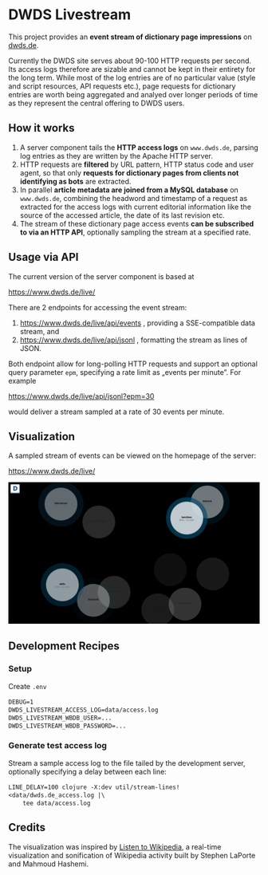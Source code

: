 # DWDS Livestream

This project provides an **event stream of dictionary page
impressions** on [dwds.de](https://www.dwds.de/).

Currently the DWDS site serves about 90-100 HTTP requests per
second. Its access logs therefore are sizable and cannot be kept in
their entirety for the long term. While most of the log entries are of
no particular value (style and script resources, API requests etc.),
page requests for dictionary entries are worth being aggregated and
analyed over longer periods of time as they represent the central
offering to DWDS users.

## How it works

1. A server component tails the **HTTP access logs** on `www.dwds.de`,
   parsing log entries as they are written by the Apache HTTP server.
1. HTTP requests are **filtered** by URL pattern, HTTP status code and
   user agent, so that only **requests for dictionary pages from clients
   not identifying as bots** are extracted.
1. In parallel **article metadata are joined from a MySQL database**
   on `www.dwds.de`, combining the headword and timestamp of a request
   as extracted for the access logs with current editorial information
   like the source of the accessed article, the date of its last
   revision etc.
1. The stream of these dictionary page access events **can be
   subscribed to via an HTTP API**, optionally sampling the stream at
   a specified rate.

## Usage via API

The current version of the server component is based at

https://www.dwds.de/live/

There are 2 endpoints for accessing the event stream:

1. https://www.dwds.de/live/api/events , providing a
   SSE-compatible data stream, and
1. https://www.dwds.de/live/api/jsonl , formatting the stream as lines of JSON.

Both endpoint allow for long-polling HTTP requests and support an
optional query parameter `epm`, specifying a rate limit as „events per
minute”. For example

https://www.dwds.de/live/api/jsonl?epm=30

would deliver a stream sampled at a rate of 30 events per minute.

## Visualization

A sampled stream of events can be viewed on the homepage of the server:

https://www.dwds.de/live/

![Livestream Screeenshot](./doc/viz.png)

## Development Recipes

### Setup

Create `.env`
```
DEBUG=1
DWDS_LIVESTREAM_ACCESS_LOG=data/access.log
DWDS_LIVESTREAM_WBDB_USER=...
DWDS_LIVESTREAM_WBDB_PASSWORD=...
```

### Generate test access log

Stream a sample access log to the file tailed by the development
server, optionally specifying a delay between each line:

``` shell
LINE_DELAY=100 clojure -X:dev util/stream-lines! <data/dwds.de_access.log |\
    tee data/access.log
```

## Credits

The visualization was inspired by [Listen to
Wikipedia](https://github.com/hatnote/listen-to-wikipedia), a
real-time visualization and sonification of Wikipedia activity built
by Stephen LaPorte and Mahmoud Hashemi.
